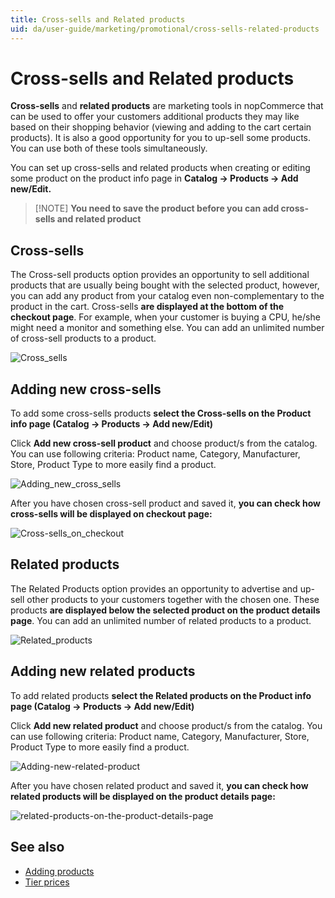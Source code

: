 ```yaml
---
title: Cross-sells and Related products
uid: da/user-guide/marketing/promotional/cross-sells-related-products
---
```


# Cross-sells and Related products

**Cross-sells** and **related products** are marketing tools in nopCommerce that can be used to offer your customers additional products they may like based on their shopping behavior (viewing and adding to the cart certain products). It is also a good opportunity for you to up-sell some products. You can use both of these tools simultaneously.

You can set up cross-sells and related products when creating or editing some product on the product info page in **Catalog → Products → Add new/Edit.**

> [!NOTE] **You need to save the product before you can add cross-sells and related product**

## Cross-sells

The Cross-sell products option provides an opportunity to sell additional products that are usually being bought with the selected product, however, you can add any product from your catalog even non-complementary to the product in the cart. Cross-sells **are displayed at the bottom of the checkout page**. For example, when your customer is buying a CPU, he/she might need a monitor and something else. You can add an unlimited number of cross-sell products to a product.

![Cross_sells](_static/cross-sells-related-products/Cross-sells.png)

## Adding new cross-sells

To add some cross-sells products **select the Cross-sells on the Product info page (Catalog → Products → Add new/Edit)**

Click **Add new cross-sell product** and choose product/s from the catalog. You can use following criteria: Product name, Category, Manufacturer, Store, Product Type to more easily find a product.

![Adding_new_cross_sells](_static/cross-sells-related-products/add-new-cross-sells.png)

After you have chosen cross-sell product and saved it, **you can check how cross-sells will be displayed on checkout page:**

![Cross-sells_on_checkout](_static/cross-sells-related-products/Cross-sells_on_checkout.png)

## Related products

The Related Products option provides an opportunity to advertise and up-sell other products to your customers together with the chosen one. These products **are displayed below the selected product on the product details page**. You can add an unlimited number of related products to a product.

![Related_products](_static/cross-sells-related-products/Related.png)

## Adding new related products

To add related products **select the Related products on the Product info page (Catalog → Products → Add new/Edit)**

Click **Add new related product** and choose product/s from the catalog. You can use following criteria: Product name, Category, Manufacturer, Store, Product Type to more easily find a product.

![Adding-new-related-product](_static/cross-sells-related-products/adiing-new-related.png)

After you have chosen related product and saved it, **you can check how related products will be displayed on the product details page:**

![related-products-on-the-product-details-page](_static/cross-sells-related-products/rel-product-on-the-prod-det-page.png)

## See also

- [Adding products](xref:da/user-guide/running/product-management/products/adding-products/index)
- [Tier prices](xref:da/user-guide/marketing/promotional/tier-prices)